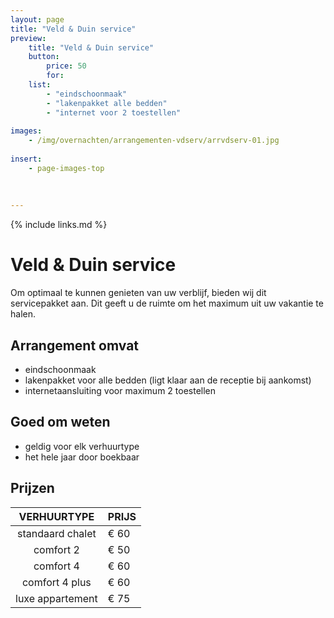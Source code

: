 ```yaml
---
layout: page
title: "Veld & Duin service"
preview: 
    title: "Veld & Duin service"
    button:
        price: 50
        for: 
    list:
        - "eindschoonmaak"
        - "lakenpakket alle bedden"
        - "internet voor 2 toestellen"
        
images:
    - /img/overnachten/arrangementen-vdserv/arrvdserv-01.jpg
    
insert:
    - page-images-top
    
    
    
---
```


{% include links.md %}


# Veld & Duin service

Om optimaal te kunnen genieten van uw verblijf, bieden wij dit servicepakket aan. Dit geeft u de ruimte om het maximum uit uw vakantie te halen.

## Arrangement omvat
- eindschoonmaak
- lakenpakket voor alle bedden (ligt klaar aan de receptie bij aankomst)
- internetaansluiting voor maximum 2 toestellen


## Goed om weten
- geldig voor elk verhuurtype
- het hele jaar door boekbaar


## Prijzen

VERHUURTYPE         | PRIJS
:------------------:|:-----------
standaard chalet    |€ 60                
comfort 2           |€ 50                
comfort 4           |€ 60         
comfort 4 plus      |€ 60  
luxe appartement    |€ 75         
        




